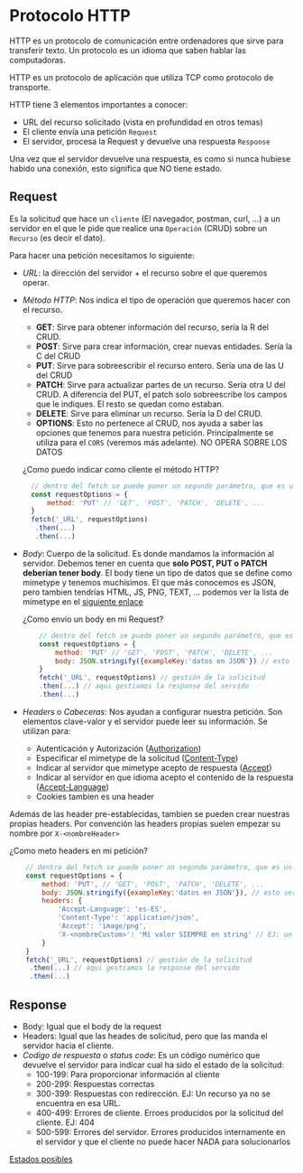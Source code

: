# Protocolo HTTP

HTTP es un protocolo de comunicación entre ordenadores que sirve para transferir texto. Un protocolo es un idioma que saben hablar las computadoras.

HTTP es un protocolo de aplicación que utiliza TCP como protocolo de transporte.

HTTP tiene 3 elementos importantes a conocer:

- URL del recurso solicitado (vista en profundidad en otros temas)
- El cliente envía una petición `Request`
- El servidor, procesa la Request y devuelve una respuesta `Response`

Una vez que el servidor devuelve una respuesta, es como si nunca hubiese habido una conexión, esto significa que NO tiene estado.

## Request

Es la solicitud que hace un `cliente` (El navegador, postman, curl, ...) a un servidor en el que le pide que realice una `Operación` (CRUD) sobre un `Recurso` (es decir el dato).

Para hacer una petición necesitamos lo siguiente:

- _URL_: la dirección del servidor + el recurso sobre el que queremos operar.
- _Método HTTP_: Nos indica el tipo de operación que queremos hacer con el recurso.

  - **GET**: Sirve para obtener información del recurso, sería la R del CRUD.
  - **POST**: Sirve para crear información, crear nuevas entidades. Sería la C del CRUD
  - **PUT**: Sirve para sobreescribir el recurso entero. Sería una de las U del CRUD
  - **PATCH**: Sirve para actualizar partes de un recurso. Sería otra U del CRUD. A diferencia del PUT, el patch solo sobreescribe los campos que le indiques. El resto se quedan como estaban.
  - **DELETE**: Sirve para eliminar un recurso. Sería la D del CRUD.
  - **OPTIONS**: Esto no pertenece al CRUD, nos ayuda a saber las opciones que tenemos para nuestra petición. Principalmente se utiliza para el `CORS` (veremos más adelante). NO OPERA SOBRE LOS DATOS

  ¿Como puedo indicar como cliente el método HTTP?

  ```js
    // dentro del fetch se puede poner un segundo parámetro, que es un objeto de configuración de la petición
    const requestOptions = {
        method: 'PUT' // 'GET', 'POST', 'PATCH', 'DELETE', ...
    }
    fetch('_URL', requestOptions)
     .then(...)
     .then(...)
  ```

- _Body_: Cuerpo de la solicitud. Es donde mandamos la información al servidor. Debemos tener en cuenta que **solo POST, PUT o PATCH deberían tener body**. El body tiene un tipo de datos que se define como mimetype y tenemos muchísimos. El que más conocemos es JSON, pero tambien tendrías HTML, JS, PNG, TEXT, ... podemos ver la lista de mimetype en el [siguiente enlace](https://developer.mozilla.org/en-US/docs/Web/HTTP/Basics_of_HTTP/MIME_types/Common_types)

  ¿Como envío un body en mi Request?

  ```js
      // dentro del fetch se puede poner un segundo parámetro, que es un objeto de configuración de la petición. Ahi configuramos el body
      const requestOptions = {
          method: 'PUT' // 'GET', 'POST', 'PATCH', 'DELETE', ...
          body: JSON.stringify({exampleKey:'datos en JSON'}) // esto sería un body con mimetype application/json
      }
      fetch('_URL', requestOptions) // gestión de la solicitud
      .then(...) // aqui gestiamos la response del servido
      .then(...)
  ```

- _Headers_ o _Cabeceras_: Nos ayudan a configurar nuestra petición. Son elementos clave-valor y el servidor puede leer su información. Se utilizan para:
  - Autenticación y Autorización ([Authorization](https://developer.mozilla.org/es/docs/Web/HTTP/Headers/Authorization))
  - Especificar el mimetype de la solicitud ([Content-Type](https://developer.mozilla.org/es/docs/Web/HTTP/Headers/Content-Type))
  - Indicar al servidor que mimetype acepto de respuesta ([Accept](https://developer.mozilla.org/es/docs/Web/HTTP/Headers/Accept))
  - Indicar al servidor en que idioma acepto el contenido de la respuesta ([Accept-Language](https://developer.mozilla.org/en-US/docs/Web/HTTP/Headers/Accept-Language))
  - Cookies tambien es una header

Además de las header pre-establecidas, tambien se pueden crear nuestras propias headers. Por convención las headers propias suelen empezar su nombre por `X-<nombreHeader>`

¿Como meto headers en mi petición?

```js
    // dentro del fetch se puede poner un segundo parámetro, que es un objeto de configuración de la petición. Ahi configuramos el body
    const requestOptions = {
        method: 'PUT', // 'GET', 'POST', 'PATCH', 'DELETE', ...
        body: JSON.stringify({exampleKey:'datos en JSON'}), // esto sería un body con mimetype application/json
        headers: {
            'Accept-Language': 'es-ES',
            'Content-Type': 'application/json',
            'Accept': 'image/png',
            'X-<nombreCustom>': 'Mi valor SIEMPRE en string' // EJ: un JSON en una cabecera sería JSON.stringify({el objeto})
        }
    }
    fetch('_URL', requestOptions) // gestión de la solicitud
     .then(...) // aqui gestiamos la response del servido
     .then(...)
```

## Response

- Body: Igual que el body de la request
- Headers: Igual que las heades de solicitud, pero que las manda el servidor hacia el cliente.
- _Codigo de respuesta_ o _status code_: Es un código numérico que devuelve el servidor para indicar cual ha sido el estado de la solicitud:
  - 100-199: Para proporcionar información al cliente
  - 200-299: Respuestas correctas
  - 300-399: Respuestas con redirección. EJ: Un recurso ya no se encuentra en esa URL.
  - 400-499: Errores de cliente. Erroes producidos por la solicitud del cliente. EJ: 404
  - 500-599: Errores del servidor. Errores producidos internamente en el servidor y que el cliente no puede hacer NADA para solucionarlos

[Estados posibles](https://developer.mozilla.org/en-US/docs/Web/HTTP/Status)
